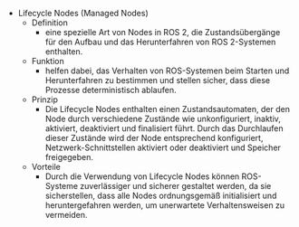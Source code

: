 - Lifecycle Nodes (Managed Nodes)
	- Definition 
		- eine spezielle Art von Nodes in ROS 2, die Zustandsübergänge für den Aufbau und das Herunterfahren von ROS 2-Systemen enthalten. 
	- Funktion 
		- helfen dabei, das Verhalten von ROS-Systemen beim Starten und Herunterfahren zu bestimmen und stellen sicher, dass diese Prozesse deterministisch ablaufen.
	- Prinzip 
		- Die Lifecycle Nodes enthalten einen Zustandsautomaten, der den Node durch verschiedene Zustände wie unkonfiguriert, inaktiv, aktiviert, deaktiviert und finalisiert führt. Durch das Durchlaufen dieser Zustände wird der Node entsprechend konfiguriert, Netzwerk-Schnittstellen aktiviert oder deaktiviert und Speicher freigegeben.
	- Vorteile 
		- Durch die Verwendung von Lifecycle Nodes können ROS-Systeme zuverlässiger und sicherer gestaltet werden, da sie sicherstellen, dass alle Nodes ordnungsgemäß initialisiert und heruntergefahren werden, um unerwartete Verhaltensweisen zu vermeiden.
